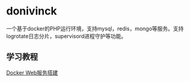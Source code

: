 # donivinck
一个基于docker的PHP运行环境，支持mysql，redis，mongo等服务。支持logrotate日志分片，supervisord进程守护等功能。

## 学习教程 
[Docker Web服务搭建](https://www.yuque.com/books/share/6ad75a10-03e1-4fb1-9a3f-454c27ce1f8d)